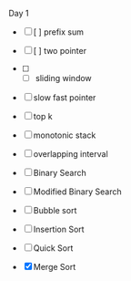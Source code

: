 Day 1

- [ ] [ ] prefix sum
- [ ] [ ] two pointer
- [ ] - [ ] sliding window
- [ ] slow fast pointer
- [ ] top k
- [ ] monotonic stack
- [ ] overlapping interval

- [ ] Binary Search
- [ ] Modified Binary Search

- [ ] Bubble sort
- [ ] Insertion Sort
- [ ] Quick Sort
- [x] Merge Sort

